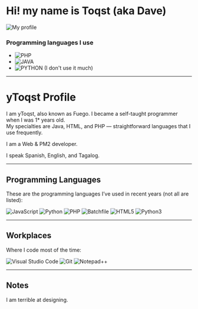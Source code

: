 # Hi! my name is Toqst (aka Dave)
![My profile](https://github-stats-alpha.vercel.app/api/?username=IamToqst&cc=000000&tc=ff4d4d&ic=ff6666&bc=801515)

### Programming languages I use
- ![PHP](https://img.shields.io/badge/PHP-1a1a1a?style=for-the-badge&logo=php&logoColor=ff4d4d)
- ![JAVA](https://img.shields.io/badge/JAVA-1a1a1a?style=for-the-badge&logo=java&logoColor=ff4d4d)
- ![PYTHON](https://img.shields.io/badge/PYTHON-1a1a1a?style=for-the-badge&logo=python&logoColor=ff4d4d) (I don't use it much)

---

# yToqst Profile

I am yToqst, also known as Fuego. I became a self-taught programmer when I was 1* years old.  
My specialties are Java, HTML, and PHP — straightforward languages that I use frequently.  

I am a Web & PM2 developer.  

I speak Spanish, English, and Tagalog.

---

## Programming Languages

These are the programming languages I’ve used in recent years (not all are listed):

![JavaScript](https://img.shields.io/badge/JavaScript-1a1a1a?style=for-the-badge&logo=javascript&logoColor=ff4d4d)
![Python](https://img.shields.io/badge/Python-1a1a1a?style=for-the-badge&logo=python&logoColor=ff4d4d)
![PHP](https://img.shields.io/badge/PHP-1a1a1a?style=for-the-badge&logo=php&logoColor=ff4d4d)
![Batchfile](https://img.shields.io/badge/Batchfile-1a1a1a?style=for-the-badge&logo=windows&logoColor=ff4d4d)
![HTML5](https://img.shields.io/badge/HTML5-1a1a1a?style=for-the-badge&logo=html5&logoColor=ff4d4d)
![Python3](https://img.shields.io/badge/Python3-1a1a1a?style=for-the-badge&logo=python&logoColor=ff4d4d)

---

## Workplaces

Where I code most of the time:

![Visual Studio Code](https://img.shields.io/badge/Visual%20Studio%20Code-1a1a1a?style=for-the-badge&logo=visual-studio-code&logoColor=ff4d4d)
![Git](https://img.shields.io/badge/GIT-1a1a1a?style=for-the-badge&logo=git&logoColor=ff4d4d)
![Notepad++](https://img.shields.io/badge/Notepad++-1a1a1a?style=for-the-badge&logo=notepad%2B%2B&logoColor=ff4d4d)

---

## Notes

I am terrible at designing.

